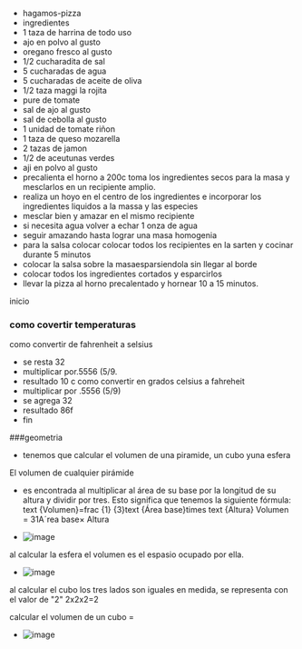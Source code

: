  * hagamos-pizza
* ingredientes
* 1 taza de harrina de todo uso
* ajo en polvo al gusto
* oregano fresco al gusto 
* 1/2 cucharadita de sal 
* 5 cucharadas de agua
* 5 cucharadas de aceite de oliva
* 1/2 taza maggi la rojita
* pure de tomate
* sal de ajo al gusto
* sal de cebolla al gusto
* 1 unidad de tomate riñon
* 1 taza de queso mozarella
* 2 tazas de jamon
* 1/2 de aceutunas verdes
* aji en polvo al gusto
* precalienta el horno a 200c toma los ingredientes secos para la masa y mesclarlos en un recipiente amplio.
* realiza un hoyo en el centro de los ingredientes e incorporar los ingredientes liquidos a la massa y las especies
* mesclar bien y amazar en el mismo recipiente
* si necesita agua volver a echar 1 onza de agua
* seguir amazando hasta lograr una masa homogenia
* para la salsa colocar colocar todos los recipientes en la sarten y cocinar durante 5 minutos
* colocar la salsa sobre la masaesparsiendola sin llegar al borde
* colocar todos los ingredientes cortados y esparcirlos
* llevar la pizza al horno precalentado y hornear 10 a 15 minutos.



inicio
### como covertir temperaturas
como convertir de fahrenheit a selsius
* se resta 32
* multiplicar por.5556 (5/9.
* resultado 10 c 
como convertir en grados celsius a fahreheit
* multiplicar por .5556 (5/9)
* se agrega 32
* resultado 86f
* fin




###geometria

* tenemos que calcular el volumen de una piramide, un cubo yuna esfera

El volumen de cualquier pirámide

* es encontrada al multiplicar al área de su base por la longitud de su altura y dividir por tres. Esto significa que tenemos la siguiente fórmula: text {Volumen}=frac {1} {3}text {Área base}times text {Altura} Volumen = 31Aˊrea base× Altura


* ![image](https://github.com/maribel848/agamos-pizza/assets/132409580/3aedd16f-fef4-40cf-961d-a3c12dd3ae01)


al calcular la esfera el volumen es el espasio ocupado por ella.

* ![image](https://github.com/maribel848/agamos-pizza/assets/132409580/bf616fa2-35b6-4c48-9d4f-f0d08d83a928)


al calcular el cubo los tres lados son iguales en medida, se representa con el valor de "2"
2x2x2=2


calcular el volumen de un cubo = 

* ![image](https://github.com/maribel848/agamos-pizza/assets/132409580/3f5c06df-ce19-4e5c-8dbb-fc6c7c1d24f0)


